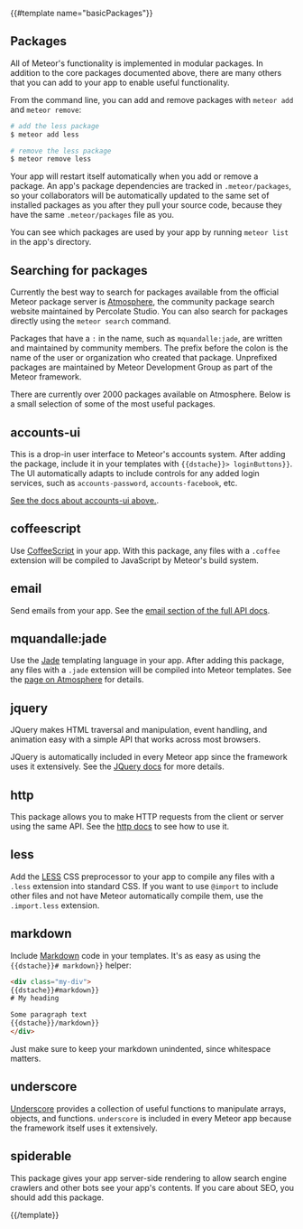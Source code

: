 {{#template name="basicPackages"}}

<h2 id="packages"><span>Packages</span></h2>

All of Meteor's functionality is implemented in modular packages. In addition
to the core packages documented above, there are many others that you can add to
your app to enable useful functionality.

From the command line, you can add and remove packages with `meteor add`
and `meteor remove`:

```bash
# add the less package
$ meteor add less

# remove the less package
$ meteor remove less
```

Your app will restart itself automatically when you add or remove a
package.  An app's package dependencies are tracked in `.meteor/packages`,
so your collaborators will be automatically updated to the same set of
installed packages as you after they pull your source code, because they
have the same `.meteor/packages` file as you.

You can see which packages are used by your app by running `meteor list`
in the app's directory.

## Searching for packages

Currently the best way to search for packages available from the official
Meteor package server is [Atmosphere](https://atmospherejs.com/), the
community package search website maintained by Percolate Studio. You can
also search for packages directly using the `meteor search` command.

Packages that have a `:` in the name, such as `mquandalle:jade`, are written and
maintained by community members. The prefix before the colon is the name of the
user or organization who created that package. Unprefixed packages are
maintained by Meteor Development Group as part of the Meteor framework.

There are currently over 2000 packages available on Atmosphere. Below is a small
selection of some of the most useful packages.

## accounts-ui

This is a drop-in user interface to Meteor's accounts system. After adding the
package, include it in your templates with `{{dstache}}> loginButtons}}`. The UI
automatically adapts to include controls for any added login services, such as
`accounts-password`, `accounts-facebook`, etc.

[See the docs about accounts-ui above.](#/basic/accounts).

## coffeescript

Use [CoffeeScript](http://coffeescript.org/) in your app. With this package, any
files with a `.coffee` extension will be compiled to JavaScript by Meteor's
build system.

## email

Send emails from your app. See the [email section of the full API
docs](#/full/email).

<h2 id="jade">mquandalle:jade</h2>

Use the [Jade](http://jade-lang.com/) templating language in your app. After
adding this package, any files with a `.jade` extension will be compiled into
Meteor templates. See the [page on
Atmosphere](https://atmospherejs.com/mquandalle/jade) for details.

## jquery

JQuery makes HTML traversal and manipulation, event handling, and animation
easy with a simple API that works across most browsers.

JQuery is automatically included in every Meteor app since the framework uses it
extensively. See the [JQuery docs](http://jquery.com/) for more details.

## http

This package allows you to make HTTP requests from the client or server using
the same API. See the [http docs](#/full/http) to see how to use it.

## less

Add the [LESS](http://lesscss.org/) CSS preprocessor to your app to
compile any files with a `.less` extension into standard CSS. If you want
to use `@import` to include other files and not have Meteor automatically
compile them, use the `.import.less` extension.

## markdown

Include [Markdown](http://daringfireball.net/projects/markdown/syntax)
code in your templates. It's as easy as using the `{{dstache}}#
markdown}}` helper:

```html
<div class="my-div">
{{dstache}}#markdown}}
# My heading

Some paragraph text
{{dstache}}/markdown}}
</div>
```

Just make sure to keep your markdown unindented, since whitespace matters.

## underscore

[Underscore](http://underscorejs.org/) provides a collection of useful functions
to manipulate arrays, objects, and functions. `underscore` is included in every
Meteor app because the framework itself uses it extensively.

## spiderable

This package gives your app server-side rendering to allow search engine
crawlers and other bots see your app's contents. If you care about SEO, you
should add this package.

{{/template}}
